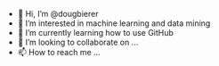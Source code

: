 - 👋 Hi, I’m @dougbierer
- 👀 I’m interested in machine learning and data mining
- 🌱 I’m currently learning how to use GitHub
- 💞️ I’m looking to collaborate on ...
- 📫 How to reach me ...

<!---
dougbierer/dougbierer is a ✨ special ✨ repository because its `README.md` (this file) appears on your GitHub profile.
You can click the Preview link to take a look at your changes.
--->
